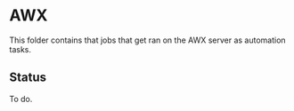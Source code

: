 # AWX

This folder contains that jobs that get ran on the AWX server as automation tasks.

## Status

To do.
